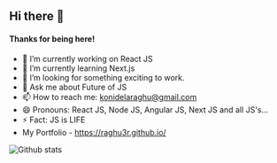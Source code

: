 ## Hi there 👋
#### Thanks for being here!

- 🔭 I’m currently working on React JS
- 🌱 I’m currently learning Next.js
- 👯 I’m looking for something exciting to work.
- 💬 Ask me about Future of JS
- 📫 How to reach me: konidelaraghu@gmail.com
- 😄 Pronouns: React JS, Node JS, Angular JS, Next JS and all JS's...
- ⚡ Fact: JS is LIFE
- My Portfolio - https://raghu3r.github.io/ 


![Github stats](https://github-readme-stats.vercel.app/api?username=raghu3r)
